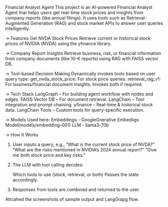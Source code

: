 Financial Analyst Agent
This project is an AI-powered Financial Analyst Agent that helps users get real-time stock prices and insights from company reports (like annual filings). It uses tools such as Retrieval-Augmented Generation (RAG) and stock market APIs to answer user queries intelligently.

-> Features
Get NVDA Stock Prices
Retrieve current or historical stock prices of NVIDIA (NVDA) using the yfinance library.

-> Company Report Insights
Retrieve business, risk, or financial information from company documents (like 10-K reports) using RAG with FAISS vector DB.

-> Tool-based Decision Making
Dynamically invokes tools based on user query type:
get_nvda_stock_price: For stock price queries.
retrieval_rag_v1: For business/financial document insights.
Invokes both if required.

-> Tech Stack
LangGraph – For building agent workflow with nodes and edges.
FAISS Vector DB – For document retrieval.
LangChain – Tool integration and prompt chaining.
yfinance – Real-time & historical stock data.
LangChain Tools – Custom tools for query-specific execution.

-> Models Used here:
Embeddings - GoogleGnerative Embediigs Model(models/embedding-001)
LLM - llama3-70b

-> How It Works
1) User inputs a query, e.g.,
    “What is the current stock price of NVDA?”
    “What are the risks mentioned in NVIDIA’s 2024 annual report?”
    “Give me both stock price and key risks.”

2) The LLM with tool calling decides:

    Which tools to use (stock, retrieval, or both)
    Passes the state accordingly.

3) Responses from tools are combined and returned to the user.

Attcahed the screenshots of sample output and LangGrapg flow.